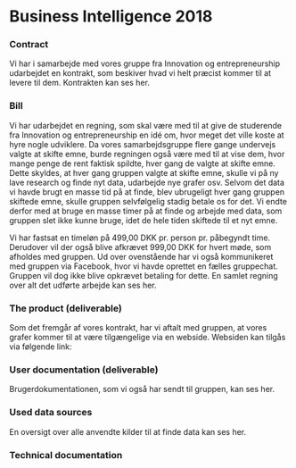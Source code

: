 # Business Intelligence 2018

### Contract
Vi har i samarbejde med vores gruppe fra Innovation og entrepreneurship udarbejdet en kontrakt, som beskiver hvad vi helt præcist kommer til at levere til dem.
Kontrakten kan ses her.

### Bill
Vi har udarbejdet en regning, som skal være med til at give de studerende fra Innovation og entrepreneurship en idé om, hvor meget det ville koste at hyre nogle udviklere. Da vores samarbejdsgruppe flere gange undervejs valgte at skifte emne, burde regningen også være med til at vise dem, hvor mange penge de rent faktisk spildte, hver gang de valgte at skifte emne. Dette skyldes, at hver gang gruppen valgte at skifte emne, skulle vi på ny lave research og finde nyt data, udarbejde nye grafer osv. Selvom det data vi havde brugt en masse tid på at finde, blev ubrugeligt hver gang gruppen skiftede emne, skulle gruppen selvfølgelig stadig betale os for det. Vi endte derfor med at bruge en masse timer på at finde og arbejde med data, som gruppen slet ikke kunne bruge, idet de hele tiden skiftede til et nyt emne.

Vi har fastsat en timeløn på 499,00 DKK pr. person pr. påbegyndt time.
Derudover vil der også blive afkrævet 999,00 DKK for hvert møde, som afholdes med gruppen.
Ud over ovenstående har vi også kommunikeret med gruppen via Facebook, hvor vi havde oprettet en fælles gruppechat. Gruppen vil dog ikke blive opkrævet betaling for dette.
En samlet regning over alt det udførte arbejde kan ses her.

### The product (deliverable)
Som det fremgår af vores kontrakt, har vi aftalt med gruppen, at vores grafer kommer til at være tilgængelige via en webside. Websiden kan tilgås via følgende link: 

### User documentation (deliverable)
Brugerdokumentationen, som vi også har sendt til gruppen, kan ses her.

### Used data sources
En oversigt over alle anvendte kilder til at finde data kan ses her.

### Technical documentation

